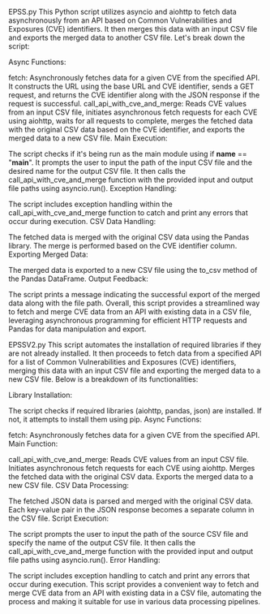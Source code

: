EPSS.py
This Python script utilizes asyncio and aiohttp to fetch data asynchronously from an API based on Common Vulnerabilities and Exposures (CVE) identifiers. It then merges this data with an input CSV file and exports the merged data to another CSV file. Let's break down the script:

Async Functions:

fetch: Asynchronously fetches data for a given CVE from the specified API. It constructs the URL using the base URL and CVE identifier, sends a GET request, and returns the CVE identifier along with the JSON response if the request is successful.
call_api_with_cve_and_merge: Reads CVE values from an input CSV file, initiates asynchronous fetch requests for each CVE using aiohttp, waits for all requests to complete, merges the fetched data with the original CSV data based on the CVE identifier, and exports the merged data to a new CSV file.
Main Execution:

The script checks if it's being run as the main module using if __name__ == "__main__".
It prompts the user to input the path of the input CSV file and the desired name for the output CSV file.
It then calls the call_api_with_cve_and_merge function with the provided input and output file paths using asyncio.run().
Exception Handling:

The script includes exception handling within the call_api_with_cve_and_merge function to catch and print any errors that occur during execution.
CSV Data Handling:

The fetched data is merged with the original CSV data using the Pandas library. The merge is performed based on the CVE identifier column.
Exporting Merged Data:

The merged data is exported to a new CSV file using the to_csv method of the Pandas DataFrame.
Output Feedback:

The script prints a message indicating the successful export of the merged data along with the file path.
Overall, this script provides a streamlined way to fetch and merge CVE data from an API with existing data in a CSV file, leveraging asynchronous programming for efficient HTTP requests and Pandas for data manipulation and export.


EPSSV2.py
This script automates the installation of required libraries if they are not already installed. It then proceeds to fetch data from a specified API for a list of Common Vulnerabilities and Exposures (CVE) identifiers, merging this data with an input CSV file and exporting the merged data to a new CSV file. Below is a breakdown of its functionalities:

Library Installation:

The script checks if required libraries (aiohttp, pandas, json) are installed. If not, it attempts to install them using pip.
Async Functions:

fetch: Asynchronously fetches data for a given CVE from the specified API.
Main Function:

call_api_with_cve_and_merge: Reads CVE values from an input CSV file. Initiates asynchronous fetch requests for each CVE using aiohttp. Merges the fetched data with the original CSV data. Exports the merged data to a new CSV file.
CSV Data Processing:

The fetched JSON data is parsed and merged with the original CSV data. Each key-value pair in the JSON response becomes a separate column in the CSV file.
Script Execution:

The script prompts the user to input the path of the source CSV file and specify the name of the output CSV file.
It then calls the call_api_with_cve_and_merge function with the provided input and output file paths using asyncio.run().
Error Handling:

The script includes exception handling to catch and print any errors that occur during execution.
This script provides a convenient way to fetch and merge CVE data from an API with existing data in a CSV file, automating the process and making it suitable for use in various data processing pipelines.
